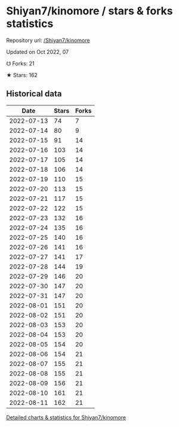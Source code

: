 # Shiyan7/kinomore / stars & forks statistics

Repository url: [/Shiyan7/kinomore](https://github.com/Shiyan7/kinomore)

Updated on Oct 2022, 07

☋ Forks: 21

★ Stars: 162

## Historical data
| Date | Stars | Forks |
|------|-------|-------|
| 2022-07-13 | 74 | 7 | 
| 2022-07-14 | 80 | 9 | 
| 2022-07-15 | 91 | 14 | 
| 2022-07-16 | 103 | 14 | 
| 2022-07-17 | 105 | 14 | 
| 2022-07-18 | 106 | 14 | 
| 2022-07-19 | 110 | 15 | 
| 2022-07-20 | 113 | 15 | 
| 2022-07-21 | 117 | 15 | 
| 2022-07-22 | 122 | 15 | 
| 2022-07-23 | 132 | 16 | 
| 2022-07-24 | 135 | 16 | 
| 2022-07-25 | 140 | 16 | 
| 2022-07-26 | 141 | 16 | 
| 2022-07-27 | 141 | 17 | 
| 2022-07-28 | 144 | 19 | 
| 2022-07-29 | 146 | 20 | 
| 2022-07-30 | 147 | 20 | 
| 2022-07-31 | 147 | 20 | 
| 2022-08-01 | 151 | 20 | 
| 2022-08-02 | 151 | 20 | 
| 2022-08-03 | 153 | 20 | 
| 2022-08-04 | 153 | 20 | 
| 2022-08-05 | 154 | 20 | 
| 2022-08-06 | 154 | 21 | 
| 2022-08-07 | 155 | 21 | 
| 2022-08-08 | 155 | 21 | 
| 2022-08-09 | 156 | 21 | 
| 2022-08-10 | 161 | 21 | 
| 2022-08-11 | 162 | 21 | 


[Detailed charts & statistics for Shiyan7/kinomore](https://reviewgithub.com/rep/Shiyan7/kinomore)
